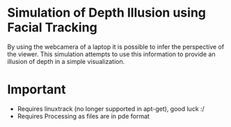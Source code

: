 Simulation of Depth Illusion using Facial Tracking
===

By using the webcamera of a laptop it is possible to infer the perspective of the viewer.  This simulation attempts to use this information to provide an illusion of depth in a simple visualization.

Important
===
* Requires linuxtrack (no longer supported in apt-get), good luck :/
* Requires Processing as files are in pde format
